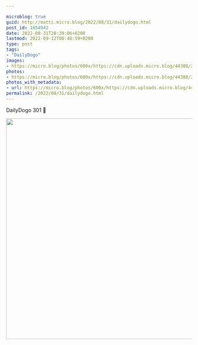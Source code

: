```yaml
---

microblog: true
guid: http://matti.micro.blog/2022/08/31/dailydogo.html
post_id: 1654942
date: 2022-08-31T20:39:06+0200
lastmod: 2022-09-12T08:48:59+0200
type: post
tags:
- "DailyDogo"
images:
- https://micro.blog/photos/600x/https://cdn.uploads.micro.blog/44388/2022/3bcd68eca3.jpg
photos:
- https://micro.blog/photos/600x/https://cdn.uploads.micro.blog/44388/2022/3bcd68eca3.jpg
photos_with_metadata:
- url: https://micro.blog/photos/600x/https://cdn.uploads.micro.blog/44388/2022/3bcd68eca3.jpg
permalink: /2022/08/31/dailydogo.html
---
```

DailyDogo 301 🐶

<img src="/media/uploads/2022/3bcd68eca3.jpg" width="600" height="600" alt="" />
